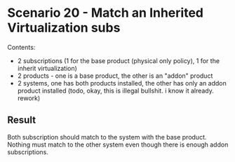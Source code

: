 Scenario 20 - Match an Inherited Virtualization subs
====================================================

Contents:
- 2 subscriptions (1 for the base product (physical only policy), 1 for the
  inherit virtualization)
- 2 products - one is a base product, the other is an "addon" product
- 2 systems, one has both products installed, the other has only an addon
  product installed (todo, okay, this is illegal bullshit. i know it already.
  rework)

Result
------

Both subscription should match to the system with the base product. Nothing
must match to the other system even though there is enough addon subscriptions.

